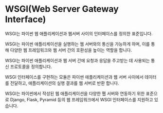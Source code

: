 # WSGI(Web Server Gateway Interface)

WSGI는 파이썬 웹 애플리케이션과 웹서버 사이의 인터페이스를 정의한 표준입니다.

WSGI는 파이썬 애플리케이션을 실행하는 웹 서버와의 통신을 가능하게 하며, 이를 통해 다양한 웹 프레임워크와 웹 서버 간의 호환성을 높이는 역할을 합니다.

WSGI는 파이썬 애플리케이션과 웹 서버 간에 요청과 응답을 주고받는 데 사용되는 통신 프로토콜을 정의합니다.

WSGI 인터페이스를 구현하는 모듈은 파이썬 애플리케이션과 웹 서버 사이에서 데이터를 전달하고, 애플리케이션의 실행 결과를 웹 서버로 반환 합니다.

WSGI는 파이썬에서 작성된 웹 애플리케이션을 다양한 휍 서버와 연동하기 위한 표준으로 Django, Flask, Pyramid 등의 웹 프레임워크에서 WSGI 인터페이스를 지원하고 있습니다.

